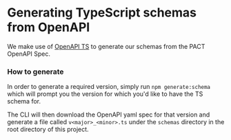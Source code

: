 # Generating TypeScript schemas from OpenAPI

We make use of [OpenAPI TS](https://openapi-ts.dev/) to generate our schemas from the PACT OpenAPI Spec.

### How to generate

In order to generate a required version, simply run `npm generate:schema` which will prompt you the version for which you'd like to have the TS schema for.

The CLI will then download the OpenAPI yaml spec for that version and generate a file called `v<major>_<minor>.ts` under the `schemas` directory in the root directory of this project.
